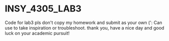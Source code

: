# INSY_4305_LAB3
Code for lab3 
pls don't copy my homework and submit as your own (':
Can use to take inspiration or troubleshoot. 
thank you, have a nice day and good luck on your academic pursuit!

